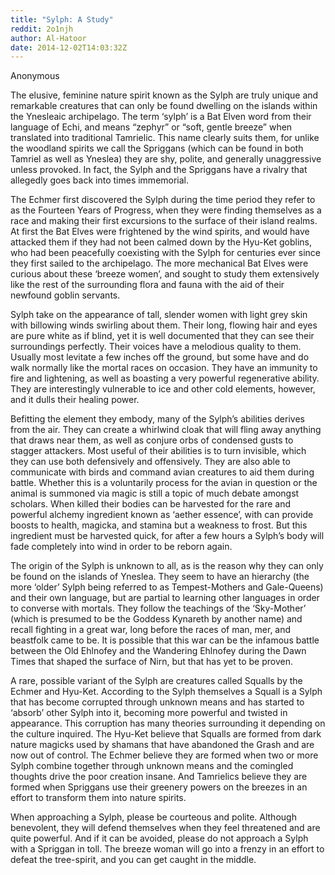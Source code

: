 ```yaml
---
title: "Sylph: A Study"
reddit: 2o1njh
author: Al-Hatoor
date: 2014-12-02T14:03:32Z
---
```


Anonymous

The elusive, feminine nature spirit known as the Sylph are truly unique and remarkable creatures that can only be found dwelling on the islands within the Ynesleaic archipelago. The term ‘sylph’ is a Bat Elven word from their language of Echi, and means “zephyr” or “soft, gentle breeze” when translated into traditional Tamrielic. This name clearly suits them, for unlike the woodland spirits we call the Spriggans (which can be found in both Tamriel as well as Yneslea) they are shy, polite, and generally unaggressive unless provoked. In fact, the Sylph and the Spriggans have a rivalry that allegedly goes back into times immemorial.

The Echmer first discovered the Sylph during the time period they refer to as the Fourteen Years of Progress, when they were finding themselves as a race and making their first excursions to the surface of their island realms. At first the Bat Elves were frightened by the wind spirits, and would have attacked them if they had not been calmed down by the Hyu-Ket goblins, who had been peacefully coexisting with the Sylph for centuries ever since they first sailed to the archipelago. The more mechanical Bat Elves were curious about these ‘breeze women’, and sought to study them extensively like the rest of the surrounding flora and fauna with the aid of their newfound goblin servants.

Sylph take on the appearance of tall, slender women with light grey skin with billowing winds swirling about them. Their long, flowing hair and eyes are pure white as if blind, yet it is well documented that they can see their surroundings perfectly. Their voices have a melodious quality to them. Usually most levitate a few inches off the ground, but some have and do walk normally like the mortal races on occasion. They have an immunity to fire and lightening, as well as boasting a very powerful regenerative ability. They are interestingly vulnerable to ice and other cold elements, however, and it dulls their healing power.

Befitting the element they embody, many of the Sylph’s abilities derives from the air. They can create a whirlwind cloak that will fling away anything that draws near them, as well as conjure orbs of condensed gusts to stagger attackers. Most useful of their abilities is to turn invisible, which they can use both defensively and offensively. They are also able to communicate with birds and command avian creatures to aid them during battle. Whether this is a voluntarily process for the avian in question or the animal is summoned via magic is still a topic of much debate amongst scholars. When killed their bodies can be harvested for the rare and powerful alchemy ingredient known as ‘aether essence’, with can provide boosts to health, magicka, and stamina but a weakness to frost. But this ingredient must be harvested quick, for after a few hours a Sylph’s body will fade completely into wind in order to be reborn again.

The origin of the Sylph is unknown to all, as is the reason why they can only be found on the islands of Yneslea. They seem to have an hierarchy (the more ‘older’ Sylph being referred to as Tempest-Mothers and Gale-Queens) and their own language, but are partial to learning other languages in order to converse with mortals. They follow the teachings of the ‘Sky-Mother’ (which is presumed to be the Goddess Kynareth by another name) and recall fighting in a great war, long before the races of man, mer, and beastfolk came to be. It is possible that this war can be the infamous battle between the Old Ehlnofey and the Wandering Ehlnofey during the Dawn Times that shaped the surface of Nirn, but that has yet to be proven.

A rare, possible variant of the Sylph are creatures called Squalls by the Echmer and Hyu-Ket. According to the Sylph themselves a Squall is a Sylph that has become corrupted through unknown means and has started to ‘absorb’ other Sylph into it, becoming more powerful and twisted in appearance. This corruption has many theories surrounding it depending on the culture inquired. The Hyu-Ket believe that Squalls are formed from dark nature magicks used by shamans that have abandoned the Grash and are now out of control. The Echmer believe they are formed when two or more Sylph combine together through unknown means and the comingled thoughts drive the poor creation insane. And Tamrielics believe they are formed when Spriggans use their greenery powers on the breezes in an effort to transform them into nature spirits.

When approaching a Sylph, please be courteous and polite. Although benevolent, they will defend themselves when they feel threatened and are quite powerful. And if it can be avoided, please do not approach a Sylph with a Spriggan in toll. The breeze woman will go into a frenzy in an effort to defeat the tree-spirit, and you can get caught in the middle.
